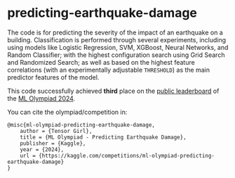 # predicting-earthquake-damage

The code is for predicting the severity of the impact of an earthquake on a building. Classification is performed through several experiments, including using models like Logistic Regression, SVM, XGBoost, Neural Networks, and Random Classifier; with the highest configuration search using Grid Search and Randomized Search; as well as based on the highest feature correlations (with an experimentally adjustable `THRESHOLD`) as the main predictor features of the model.

This code successfully achieved **third** place on the [public leaderboard](https://www.kaggle.com/competitions/ml-olympiad-predicting-earthquake-damage/leaderboard?tab=public) of the [ML Olympiad 2024](https://developers.googleblog.com/2024/04/ml-olympiad-2024-globally-distributed-ml-competitions-by-google-ml-community.html).

You can cite the olympiad/competition in:
```
@misc{ml-olympiad-predicting-earthquake-damage,
    author = {Tensor Girl},
    title = {ML Olympiad - Predicting Earthquake Damage},
    publisher = {Kaggle},
    year = {2024},
    url = {https://kaggle.com/competitions/ml-olympiad-predicting-earthquake-damage}
}
```
